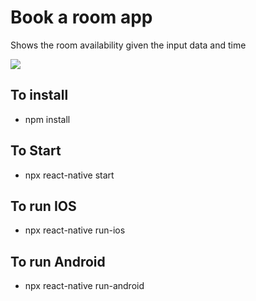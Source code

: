 # Book a room app

Shows the room availability given the input data and time

![]('./screen.png')

## To install
- npm install

## To Start
- npx react-native start

## To run IOS
- npx react-native run-ios

## To run Android
- npx react-native run-android
